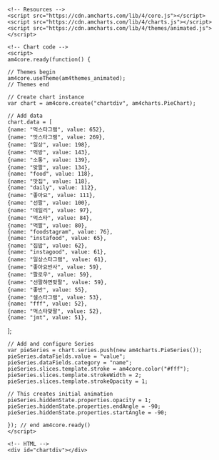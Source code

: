 <!-- Styles -->
<style>
    #chartdiv {
      width: 100%;
      height: 500px;
    }
    
    </style>
    
    <!-- Resources -->
    <script src="https://cdn.amcharts.com/lib/4/core.js"></script>
    <script src="https://cdn.amcharts.com/lib/4/charts.js"></script>
    <script src="https://cdn.amcharts.com/lib/4/themes/animated.js"></script>
    
    <!-- Chart code -->
    <script>
    am4core.ready(function() {
    
    // Themes begin
    am4core.useTheme(am4themes_animated);
    // Themes end
    
    // Create chart instance
    var chart = am4core.create("chartdiv", am4charts.PieChart);
    
    // Add data
    chart.data = [ 
    {name: "먹스타그램", value: 652},
    {name: "맛스타그램", value: 269},
    {name: "일상", value: 198},
    {name: "먹방", value: 143},
    {name: "소통", value: 139},
    {name: "맞팔", value: 134},
    {name: "food", value: 118},
    {name: "맛집", value: 118},
    {name: "daily", value: 112},
    {name: "좋아요", value: 111},
    {name: "선팔", value: 100},
    {name: "데일리", value: 97},
    {name: "먹스타", value: 84},
    {name: "먹팔", value: 80},
    {name: "foodstagram", value: 76},
    {name: "instafood", value: 65},
    {name: "집밥", value: 62},
    {name: "instagood", value: 61},
    {name: "일상스타그램", value: 61},
    {name: "좋아요반사", value: 59},
    {name: "팔로우", value: 59},
    {name: "선팔하면맞팔", value: 59},
    {name: "좋반", value: 55},
    {name: "셀스타그램", value: 53},
    {name: "fff", value: 52},
    {name: "먹스타맞팔", value: 52},
    {name: "jmt", value: 51},
];
    
    // Add and configure Series
    var pieSeries = chart.series.push(new am4charts.PieSeries());
    pieSeries.dataFields.value = "value";
    pieSeries.dataFields.category = "name";
    pieSeries.slices.template.stroke = am4core.color("#fff");
    pieSeries.slices.template.strokeWidth = 2;
    pieSeries.slices.template.strokeOpacity = 1;
    
    // This creates initial animation
    pieSeries.hiddenState.properties.opacity = 1;
    pieSeries.hiddenState.properties.endAngle = -90;
    pieSeries.hiddenState.properties.startAngle = -90;
    
    }); // end am4core.ready()
    </script>
    
    <!-- HTML -->
    <div id="chartdiv"></div>